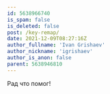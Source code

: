 ```yaml
---
id: 5638966740
is_spam: false
is_deleted: false
post: /key-remap/
date: 2021-12-09T08:27:16Z
author_fullname: 'Ivan Grishaev'
author_nickname: 'igrishaev'
author_is_anon: false
parent: 5638946810
---
```


<p>Рад что помог!</p>
